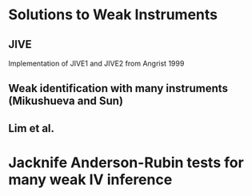 # Solutions to Weak Instruments

## JIVE
Implementation of JIVE1 and JIVE2 from Angrist 1999




## Weak identification with many instruments (Mikushueva and Sun)





## Lim et al.




# Jacknife Anderson-Rubin tests for many weak IV inference

